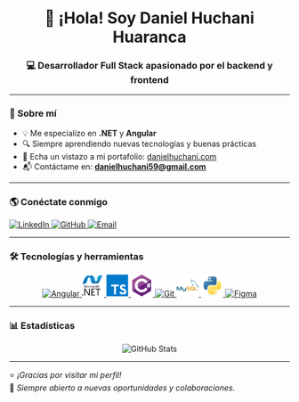 <h1 align="center">👋 ¡Hola! Soy Daniel Huchani Huaranca</h1>
<h3 align="center">💻 Desarrollador Full Stack apasionado por el backend y frontend</h3>

---

### 🚀 Sobre mí  
- 💡 Me especializo en **.NET** y **Angular**  
- 🔍 Siempre aprendiendo nuevas tecnologías y buenas prácticas  
- 📂 Echa un vistazo a mi portafolio: [danielhuchani.com](#)  
- 📬 Contáctame en: **danielhuchani59@gmail.com**  

---

### 🌎 Conéctate conmigo  
<p align="left">
  <a href="https://linkedin.com/in/tu-linkedin" target="_blank">
    <img src="https://img.shields.io/badge/LinkedIn-0077B5?style=for-the-badge&logo=linkedin&logoColor=white" alt="LinkedIn"/>
  </a>
  <a href="https://github.com/HuchaniDev" target="_blank">
    <img src="https://img.shields.io/badge/GitHub-181717?style=for-the-badge&logo=github&logoColor=white" alt="GitHub"/>
  </a>
  <a href="mailto:danielhuchani59@gmail.com">
    <img src="https://img.shields.io/badge/Email-D14836?style=for-the-badge&logo=gmail&logoColor=white" alt="Email"/>
  </a>
</p>

---

### 🛠️ Tecnologías y herramientas  
<p align="center">
  <a href="https://angular.io" target="_blank">
    <img src="https://angular.io/assets/images/logos/angular/angular.svg" alt="Angular" width="40" height="40"/>
  </a>
  <a href="https://dotnet.microsoft.com/" target="_blank">
    <img src="https://raw.githubusercontent.com/devicons/devicon/master/icons/dot-net/dot-net-original-wordmark.svg" alt=".NET" width="40" height="40"/>
  </a>
  <a href="https://www.typescriptlang.org/" target="_blank">
    <img src="https://raw.githubusercontent.com/devicons/devicon/master/icons/typescript/typescript-original.svg" alt="TypeScript" width="40" height="40"/>
  </a>
  <a href="https://www.w3schools.com/cs/" target="_blank">
    <img src="https://raw.githubusercontent.com/devicons/devicon/master/icons/csharp/csharp-original.svg" alt="C#" width="40" height="40"/>
  </a>
  <a href="https://git-scm.com/" target="_blank">
    <img src="https://www.vectorlogo.zone/logos/git-scm/git-scm-icon.svg" alt="Git" width="40" height="40"/>
  </a>
  <a href="https://www.mysql.com/" target="_blank">
    <img src="https://raw.githubusercontent.com/devicons/devicon/master/icons/mysql/mysql-original-wordmark.svg" alt="MySQL" width="40" height="40"/>
  </a>
  <a href="https://www.python.org" target="_blank">
    <img src="https://raw.githubusercontent.com/devicons/devicon/master/icons/python/python-original.svg" alt="Python" width="40" height="40"/>
  </a>
  <a href="https://www.figma.com/" target="_blank">
    <img src="https://www.vectorlogo.zone/logos/figma/figma-icon.svg" alt="Figma" width="40" height="40"/>
  </a>
</p>

---

### 📊 Estadísticas  
<p align="center">
  <img src="https://github-readme-stats.vercel.app/api?username=HuchaniDev&show_icons=true&theme=radical" alt="GitHub Stats" width="400"/>
</p>

---

⭐️ _¡Gracias por visitar mi perfil!_  
🚀 _Siempre abierto a nuevas oportunidades y colaboraciones._
